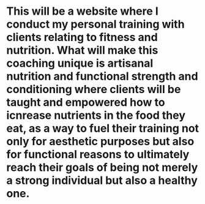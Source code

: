 # This will be a website where I conduct my personal training with clients relating to fitness and nutrition. What will make this coaching unique is artisanal nutrition and functional strength and conditioning where clients will be taught and empowered how to icnrease nutrients in the food they eat, as a way to fuel their training not only for aesthetic purposes but also for functional reasons to ultimately reach their goals of being not merely a strong individual but also a healthy one.  